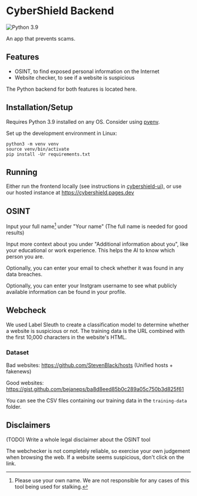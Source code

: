 # CyberShield Backend

![Python 3.9](https://img.shields.io/badge/python-3.9-blue)

An app that prevents scams.

## Features

- OSINT, to find exposed personal information on the Internet
- Website checker, to see if a website is suspicious

The Python backend for both features is located here.

## Installation/Setup

Requires Python 3.9 installed on any OS. Consider using [pyenv](https://github.com/pyenv/pyenv).

Set up the development environment in Linux:

```
python3 -m venv venv
source venv/bin/activate
pip install -Ur requirements.txt
```

## Running

Either run the frontend locally (see instructions in [cybershield-ui](https://github.com/frosetrain/cybershield-ui)), or use our hosted instance at https://cybershield.pages.dev

## OSINT

Input your full name[^1] under "Your name" (The full name is needed for good results)

Input more context about you under "Additional information about you", like your educational or work experience. This helps the AI to know which person you are.

Optionally, you can enter your email to check whether it was found in any data breaches.

Optionally, you can enter your Instgram username to see what publicly available information can be found in your profile.

## Webcheck

We used Label Sleuth to create a classification model to determine whether a website is suspicious or not. The training data is the URL combined with the first 10,000 characters in the website's HTML.

### Dataset

Bad websites: https://github.com/StevenBlack/hosts (Unified hosts + fakenews)

Good websites: https://gist.github.com/bejaneps/ba8d8eed85b0c289a05c750b3d825f61

You can see the CSV files containing our training data in the `training-data` folder.

## Disclaimers

(TODO) Write a whole legal disclaimer about the OSINT tool

The webchecker is not completely reliable, so exercise your own judgement when browsing the web. If a website seems suspicious, don't click on the link.

[^1]: Please use your own name. We are not responsible for any cases of this tool being used for stalking.
